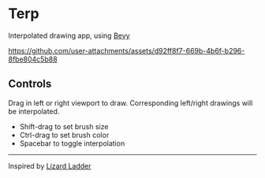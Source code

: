# Terp

Interpolated drawing app, using [Bevy](https://bevyengine.org/)


https://github.com/user-attachments/assets/d92ff8f7-669b-4b6f-b296-8fbe804c5b88

## Controls

Drag in left or right viewport to draw. Corresponding left/right drawings will be interpolated.
* Shift-drag to set brush size
* Ctrl-drag to set brush color
* Spacebar to toggle interpolation

---

Inspired by [Lizard Ladder](http://www.tedwiggin.com/LizardLadder/)
